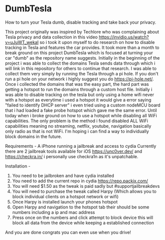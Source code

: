 # DumbTesla
How to turn your Tesla dumb, disable tracking and take back your privacy. 

This project originally was inspired by Techlore who was complaining about Tesla privacy and data collection in this video https://invidio.us/watch?v=uJuWT_wekaI
so i took it upon myself to do research on how to disable tracking in Tesla and features the car provides. It took more than a month to break ground on this project DumbTesla which is focused at turning your car "dumb" as the repository name suggests. Initially in the beginning of the project i was able to collect the domains Tesla sends data through which i will link in this repository for others to continue that research. I was able to collect them very simply by running the Tesla through a pi hole. If you don't run a pi hole on your network i highly suggest you do https://pi-hole.net/. Once i collected the domains that was the easy part, the hard part was getting a hotspot to run the domains through a custom host file. Initially i was able to disable tracking on the tesla but only using a home wifi never with a hotspot as everytime i used a hotspot it would give a error saying "failed to identify DHCP server" i even tried using a custom nodeMCU board that i had loaded a fake probe hotspot which gave me the same error. Until today when i broke ground on how to use a hotspot while disabling all WiFi capabilities. The only problem is the method i found disabled ALL WiFi capabilities meaning no streaming, netflix, youtube, navigation basically only radio as that is not WiFi. I'm hoping i can find a way to individually block domains in the future. 

Requirements - 
A iPhone running a jailbreak and access to cydia
Currently there are 2 jailbreak tools available for iOS https://unc0ver.dev/ and https://checkra.in/ i personally use checkra1n as it's unpatchable.

Installation -
1. You need to be jailbroken and have cydia installed
2. You need to add the current repo in cydia https://repo.packix.com/
3. You will need $1.50 as the tweak is paid sadly but #supportjailbreakdevs
4. You will need to purchase the tweak called Harpy (Which allows you to block individual clients on a hotspot network or wifi)
5. Once Harpy is installed launch your phones hotspot
6. Open Harpy and navigation to the hotspot tab their should be some numbers including a ip and mac address
7. Press once on the numbers and click attempt to block device this will block all data from the device while keeping a established connection

And you are done congrats you can even use when you drive!
